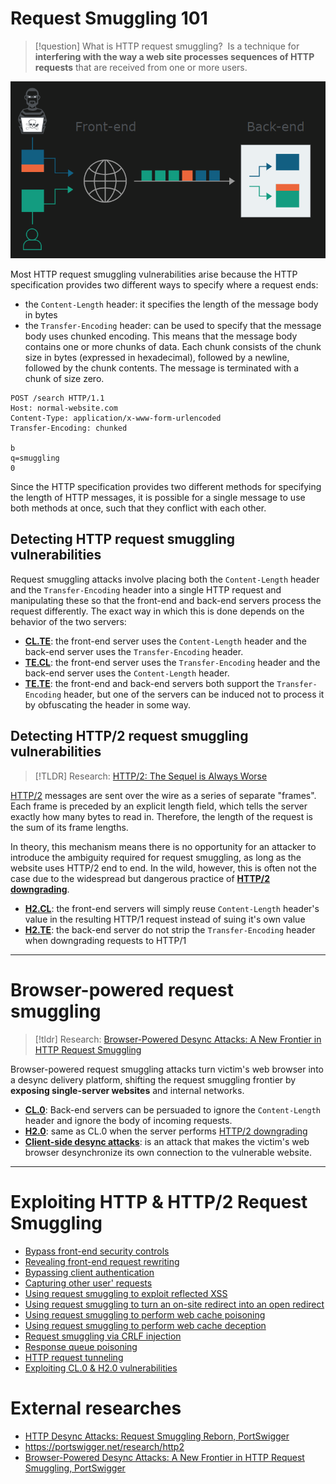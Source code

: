 # Request Smuggling 101

>[!question] What is HTTP request smuggling?
> Is a technique for **interfering with the way a web site processes sequences of HTTP requests** that are received from one or more users.

![](zzz_res/attachments/Pasted%20image%2020230402154059.png)

 Most HTTP request smuggling vulnerabilities arise because the HTTP specification provides two different ways to specify where a request ends: 
 - the `Content-Length` header: it specifies the length of the message body in bytes
 - the `Transfer-Encoding` header: can be used to specify that the message body uses chunked encoding. This means that the message body contains one or more chunks of data. Each chunk consists of the chunk size in bytes (expressed in hexadecimal), followed by a newline, followed by the chunk contents. The message is terminated with a chunk of size zero.
```http
POST /search HTTP/1.1
Host: normal-website.com
Content-Type: application/x-www-form-urlencoded
Transfer-Encoding: chunked

b
q=smuggling
0
```

Since the HTTP specification provides two different methods for specifying the length of HTTP messages, it is possible for a single message to use both methods at once, such that they conflict with each other.

## Detecting HTTP request smuggling vulnerabilities

Request smuggling attacks involve placing both the `Content-Length` header and the `Transfer-Encoding` header into a single HTTP request and manipulating these so that the front-end and back-end servers process the request differently. The exact way in which this is done depends on the behavior of the two servers:

-   **[CL.TE](CL.TE%20smuggling%20vulnerabilities.md)**: the front-end server uses the `Content-Length` header and the back-end server uses the `Transfer-Encoding` header.
-   **[TE.CL](TE.CL%20smuggling%20vulnerabilities.md)**: the front-end server uses the `Transfer-Encoding` header and the back-end server uses the `Content-Length` header.
-   **[TE.TE](TE.TE%20smuggling%20vulnerabilities.md)**: the front-end and back-end servers both support the `Transfer-Encoding` header, but one of the servers can be induced not to process it by obfuscating the header in some way.

## Detecting HTTP/2 request smuggling vulnerabilities

>[!TLDR] Research: 
> [HTTP/2: The Sequel is Always Worse](https://portswigger.net/research/http2)

[HTTP/2](HTTP-2.md) messages are sent over the wire as a series of separate "frames". Each frame is preceded by an explicit length field, which tells the server exactly how many bytes to read in. Therefore, the length of the request is the sum of its frame lengths.

In theory, this mechanism means there is no opportunity for an attacker to introduce the ambiguity required for request smuggling, as long as the website uses HTTP/2 end to end. In the wild, however, this is often not the case due to the widespread but dangerous practice of **[HTTP/2 downgrading](HTTP-2%20downgrading.md)**.

-   **[H2.CL](H2.CL%20smuggling%20vulnerabilities.md)**: the front-end servers will simply reuse `Content-Length` header's value in the resulting HTTP/1 request instead of suing it's own value
-   **[H2.TE](H2.TE%20smuggling%20vulnerabilities.md)**: the back-end server do not strip the `Transfer-Encoding` header when downgrading requests to HTTP/1

---

# Browser-powered request smuggling

> [!tldr] Research:
> [Browser-Powered Desync Attacks: A New Frontier in HTTP Request Smuggling](https://portswigger.net/research/browser-powered-desync-attacks)

Browser-powered request smuggling attacks turn victim's web browser into a desync delivery platform, shifting the request smuggling frontier by **exposing single-server websites** and internal networks.

-   **[CL.0](CL.0%20smuggling%20vulnerabilities.md)**: Back-end servers can be persuaded to ignore the `Content-Length` header and ignore the body of incoming requests.
-   **[H2.0](H2.0%20smuggling%20vulnerabilities.md)**: same as CL.0 when the server performs [HTTP/2 downgrading](HTTP-2%20downgrading.md)
-   **[Client-side desync attacks](Client-side%20desync%20attacks.md)**: is an attack that makes the victim's web browser desynchronize its own connection to the vulnerable website.

---

# Exploiting HTTP & HTTP/2 Request Smuggling

- [Bypass front-end security controls](Exploiting%20HTTP%20Request%20Smuggling.md#Bypass%20front-end%20security%20controls)
- [Revealing front-end request rewriting](Exploiting%20HTTP%20Request%20Smuggling.md#Revealing%20front-end%20request%20rewriting)
- [Bypassing client authentication](Exploiting%20HTTP%20Request%20Smuggling.md#Bypassing%20client%20authentication)
- [Capturing other user' requests](Exploiting%20HTTP%20Request%20Smuggling.md#Capturing%20other%20user'%20requests)
- [Using request smuggling to exploit reflected XSS](Exploiting%20HTTP%20Request%20Smuggling.md#Using%20request%20smuggling%20to%20exploit%20reflected%20XSS)
- [Using request smuggling to turn an on-site redirect into an open redirect](Exploiting%20HTTP%20Request%20Smuggling.md#Using%20request%20smuggling%20to%20turn%20an%20on-site%20redirect%20into%20an%20open%20redirect)
- [Using request smuggling to perform web cache poisoning](Exploiting%20HTTP%20Request%20Smuggling.md#Using%20request%20smuggling%20to%20perform%20web%20cache%20poisoning)
- [Using request smuggling to perform web cache deception](Exploiting%20HTTP%20Request%20Smuggling.md#Using%20request%20smuggling%20to%20perform%20web%20cache%20deception)
- [Request smuggling via CRLF injection](Exploiting%20HTTP-2%20Request%20Smuggling.md#Request%20smuggling%20via%20CRLF%20injection)
- [Response queue poisoning](Exploiting%20HTTP%20Request%20Smuggling.md#Response%20queue%20poisoning)
- [HTTP request tunneling](Exploiting%20HTTP-2%20Request%20Smuggling.md#HTTP%20request%20tunneling)
- [Exploiting CL.0 & H2.0 vulnerabilities](Exploiting%20Browser-powered%20Request%20Smuggling.md#Exploiting%20CL.0%20&%20H2.0%20vulnerabilities)

# External researches

- [HTTP Desync Attacks: Request Smuggling Reborn, PortSwigger](https://portswigger.net/research/http-desync-attacks-request-smuggling-reborn)
- https://portswigger.net/research/http2
- [Browser-Powered Desync Attacks: A New Frontier in HTTP Request Smuggling, PortSwigger](https://portswigger.net/research/browser-powered-desync-attacks)